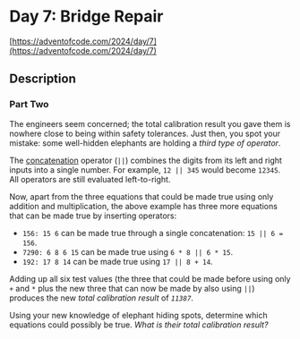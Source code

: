 # Day 7: Bridge Repair

[https://adventofcode.com/2024/day/7](https://adventofcode.com/2024/day/7)

## Description

### Part Two

The engineers seem concerned; the total calibration result you gave them is nowhere close to being within safety tolerances. Just then, you spot your mistake: some well-hidden elephants are holding a _third type of operator_.

The [concatenation](https://en.wikipedia.org/wiki/Concatenation) operator (<span title="I think you mean &quot;.&quot;.">`||`</span>) combines the digits from its left and right inputs into a single number. For example, `12 || 345` would become `12345`. All operators are still evaluated left-to-right.

Now, apart from the three equations that could be made true using only addition and multiplication, the above example has three more equations that can be made true by inserting operators:

- `156: 15 6` can be made true through a single concatenation: `15 || 6 = 156`.
- `7290: 6 8 6 15` can be made true using `6 * 8 || 6 * 15`.
- `192: 17 8 14` can be made true using `17 || 8 + 14`.

Adding up all six test values (the three that could be made before using only `+` and `*` plus the new three that can now be made by also using `||`) produces the new _total calibration result_ of _`11387`_.

Using your new knowledge of elephant hiding spots, determine which equations could possibly be true. _What is their total calibration result?_
